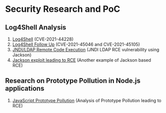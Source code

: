 # Security Research and PoC

## Log4Shell Analysis
1. [Log4Shell](log4shell/) (CVE-2021-44228)
2. [Log4Shell Follow Up](log4shell_2/) (CVE-2021-45046 and CVE-2021-45105)
3. [JNDI/LDAP Remote Code Execution](JNDI_LDAP_RCE/) (JNDI LDAP RCE vulnerability using Jackson)
4. [Jackson exploit leading to RCE](jackson-rce/) (Another example of Jackson based RCE)

## Research on Prototype Pollution in Node.js applications
1. [JavaScript Prototype Pollution](PrototypePollution/) (Analysis of Prototype Pollution leading to RCE)
